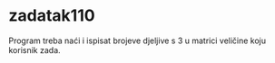 # zadatak110
Program treba naći i ispisat brojeve djeljive s 3 u matrici veličine koju korisnik zada. 
